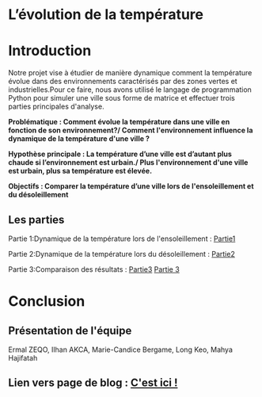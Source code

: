 # L’évolution de la température

# Introduction 

Notre projet vise à étudier de manière dynamique comment la température évolue dans des environnements caractérisés par des zones vertes et industrielles.Pour ce faire, nous avons utilisé le langage de programmation Python pour simuler une ville sous forme de matrice et effectuer trois parties principales d'analyse.

**Problématique : Comment évolue la température dans une ville en fonction de son environnement?/ Comment l'environnement influence la dynamique de la température d'une ville ?**

**Hypothèse principale : La température d’une ville est d’autant plus chaude si l’environnement est urbain./
Plus l'environnement d'une ville est urbain, plus sa température est élevée.**

**Objectifs : Comparer la température d’une ville lors de l'ensoleillement et du désoleillement**

## Les parties
Partie 1:Dynamique de la température lors de l'ensoleillement :
[Partie1](https://github.com/are-dynamic-2024-g6/environnements/blob/master/Partie%201.md)

Partie 2:Dynamique de la température lors du désoleillement :
[Partie2](https://github.com/are-dynamic-2024-g6/environnements/blob/master/Partie2.md)

Partie 3:Comparaison des résultats :
[Partie3](https://github.com/are-dynamic-2024-g6/environnements/blob/master/Partie2.md)
<a href="Partie3.html"> Partie 3 </a>
# Conclusion



## Présentation de l'équipe

Ermal ZEQO, Ilhan AKCA, Marie-Candice Bergame, Long Keo, Mahya Hajifatah

## Lien vers page de blog : <a href="blog.html"> C'est ici ! </a>

